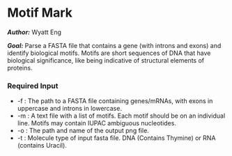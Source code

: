 # Motif Mark

***Author:*** Wyatt Eng

***Goal:*** Parse a FASTA file that contains a gene (with introns and exons) and identify biological motifs. Motifs are short sequences of DNA that have biological significance, like being indicative of structural elements of proteins. 

### Required Input
- -f : The path to a FASTA file containing genes/mRNAs, with exons in uppercase and introns in lowercase.
- -m : A text file with a list of motifs. Each motif should be on an individual line. Motifs may contain IUPAC ambiguous nucleotides.
- -o : The path and name of the output png file.
- -t : Molecule type of input fasta file. DNA (Contains Thymine) or RNA (contains Uracil).
